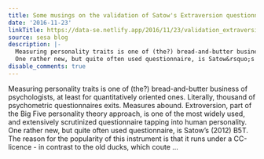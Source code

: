```yaml
---
title: Some musings on the validation of Satow's Extraversion questionnaire
date: '2016-11-23'
linkTitle: https://data-se.netlify.app/2016/11/23/validation_extraversion_questionnaire/
source: sesa blog
description: |-
  Measuring personality traits is one of (the?) bread-and-butter business of psychologists, at least for quantitatively oriented ones. Literally, thousand of psychometric questionnaires exits. Measures abound. Extroversion, part of the Big Five personality theory approach, is one of the most widely used, and extensively scrutinized questionnaire tapping into human personality.
  One rather new, but quite often used questionnaire, is Satow&rsquo;s (2012) B5T. The reason for the popularity of this instrument is that it runs under a CC-licence - in contrast to the old ducks, which coute ...
disable_comments: true
---
```

Measuring personality traits is one of (the?) bread-and-butter business of psychologists, at least for quantitatively oriented ones. Literally, thousand of psychometric questionnaires exits. Measures abound. Extroversion, part of the Big Five personality theory approach, is one of the most widely used, and extensively scrutinized questionnaire tapping into human personality.
One rather new, but quite often used questionnaire, is Satow&rsquo;s (2012) B5T. The reason for the popularity of this instrument is that it runs under a CC-licence - in contrast to the old ducks, which coute ...